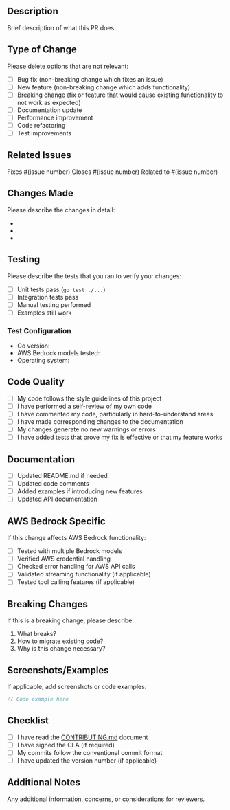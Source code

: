 ## Description

Brief description of what this PR does.

## Type of Change

Please delete options that are not relevant:

- [ ] Bug fix (non-breaking change which fixes an issue)
- [ ] New feature (non-breaking change which adds functionality)
- [ ] Breaking change (fix or feature that would cause existing functionality to not work as expected)
- [ ] Documentation update
- [ ] Performance improvement
- [ ] Code refactoring
- [ ] Test improvements

## Related Issues

Fixes #(issue number)
Closes #(issue number)
Related to #(issue number)

## Changes Made

Please describe the changes in detail:

- 
- 
- 

## Testing

Please describe the tests that you ran to verify your changes:

- [ ] Unit tests pass (`go test ./...`)
- [ ] Integration tests pass
- [ ] Manual testing performed
- [ ] Examples still work

### Test Configuration

- Go version: 
- AWS Bedrock models tested: 
- Operating system: 

## Code Quality

- [ ] My code follows the style guidelines of this project
- [ ] I have performed a self-review of my own code
- [ ] I have commented my code, particularly in hard-to-understand areas
- [ ] I have made corresponding changes to the documentation
- [ ] My changes generate no new warnings or errors
- [ ] I have added tests that prove my fix is effective or that my feature works

## Documentation

- [ ] Updated README.md if needed
- [ ] Updated code comments
- [ ] Added examples if introducing new features
- [ ] Updated API documentation

## AWS Bedrock Specific

If this change affects AWS Bedrock functionality:

- [ ] Tested with multiple Bedrock models
- [ ] Verified AWS credential handling
- [ ] Checked error handling for AWS API calls
- [ ] Validated streaming functionality (if applicable)
- [ ] Tested tool calling features (if applicable)

## Breaking Changes

If this is a breaking change, please describe:

1. What breaks?
2. How to migrate existing code?
3. Why is this change necessary?

## Screenshots/Examples

If applicable, add screenshots or code examples:

```go
// Code example here
```

## Checklist

- [ ] I have read the [CONTRIBUTING.md](CONTRIBUTING.md) document
- [ ] I have signed the CLA (if required)
- [ ] My commits follow the conventional commit format
- [ ] I have updated the version number (if applicable)

## Additional Notes

Any additional information, concerns, or considerations for reviewers.
